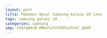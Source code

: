 ```yaml
---
layout: post
title: Pokemon Absol Samsung Galaxy S9 Case
tags: samsung galaxy s9
categories: samsung
img: 1k87qW42B-HM6nTa7U7VBTw2GYef_qb6M
---
```

